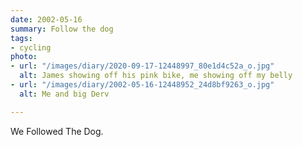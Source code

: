 ```yaml
---
date: 2002-05-16
summary: Follow the dog
tags:
- cycling
photo:
- url: "/images/diary/2020-09-17-12448997_80e1d4c52a_o.jpg"
  alt: James showing off his pink bike, me showing off my belly
- url: "/images/diary/2002-05-16-12448952_24d8bf9263_o.jpg"
  alt: Me and big Derv

---
```

We Followed The Dog.